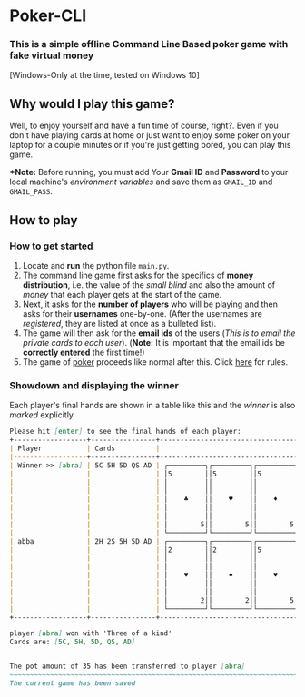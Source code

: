 # Poker-CLI

### This is a simple offline Command Line Based poker game with fake virtual money
[Windows-Only at the time, tested on Windows 10]

## Why would I play this game?
Well, to enjoy yourself and have a fun time of course, right?. Even if you don't have playing cards at home or just want to enjoy some poker on your laptop for a couple minutes or if you're just getting bored, you can play this game.

**\*Note:** Before running, you must add Your **Gmail ID** and **Password** to your local machine's *environment variables* and save them as `GMAIL_ID` and `GMAIL_PASS`.

## How to play
### How to get started
1. Locate and **run** the python file `main.py`.
2. The command line game first asks for the specifics of **money distribution**, i.e. the value of the *small blind* and also the amount of *money* that each player gets at the start of the game.
3. Next, it asks for the **number of players** who will be playing and then asks for their **usernames** one-by-one.
   (After the usernames are *registered*, they are listed at once as a bulleted list).
4. The game will then ask for the **email ids** of the users (*This is to email the private cards to each user*).
   (**Note:** It is important that the email ids be **correctly entered** the first time!)
5. The game of [poker](https://en.wikipedia.org/wiki/Poker) proceeds like normal after this. Click [here](https://www.instructables.com/Learn-To-Play-Poker---Texas-Hold-Em-aka-Texas-Ho/#:~:text=Each%20player%20is%20dealt%20two,by%20a%20third%20betting%20round.) for rules.

### Showdown and displaying the winner

Each player's final hands are shown in a table like this and the *winner* is also *marked* explicitly

```markdown
Please hit [enter] to see the final hands of each player: 
+------------------+----------------+---------------------------------------------------------+
| Player           | Cards          |                                                         |
|------------------+----------------+---------------------------------------------------------|
| Winner >> [abra] | 5C 5H 5D QS AD | ┌─────────┐┌─────────┐┌─────────┐┌─────────┐┌─────────┐ |
|                  |                | │5        ││5        ││5        ││Q        ││A        │ |
|                  |                | │         ││         ││         ││         ││         │ |
|                  |                | │         ││         ││         ││         ││         │ |
|                  |                | │    ♣    ││    ♥    ││    ♦    ││    ♠    ││    ♦    │ |
|                  |                | │         ││         ││         ││         ││         │ |
|                  |                | │         ││         ││         ││         ││         │ |
|                  |                | │        5││        5││        5││        Q││        A│ |
|                  |                | └─────────┘└─────────┘└─────────┘└─────────┘└─────────┘ |
| abba             | 2H 2S 5H 5D AD | ┌─────────┐┌─────────┐┌─────────┐┌─────────┐┌─────────┐ |
|                  |                | │2        ││2        ││5        ││5        ││A        │ |
|                  |                | │         ││         ││         ││         ││         │ |
|                  |                | │         ││         ││         ││         ││         │ |
|                  |                | │    ♥    ││    ♠    ││    ♥    ││    ♦    ││    ♦    │ |
|                  |                | │         ││         ││         ││         ││         │ |
|                  |                | │         ││         ││         ││         ││         │ |
|                  |                | │        2││        2││        5││        5││        A│ |
|                  |                | └─────────┘└─────────┘└─────────┘└─────────┘└─────────┘ |
+------------------+----------------+---------------------------------------------------------+

player [abra] won with 'Three of a kind'
Cards are: [5C, 5H, 5D, QS, AD]


The pot amount of 35 has been transferred to player [abra]
~~~~~~~~~~~~~~~~~~~~~~~~~~~~~~~~~~~~~~~~~~~~~~~~~~~~~~~~~~~~~~~~~~~~~~~~~~~~~~~~
The current game has been saved
```
